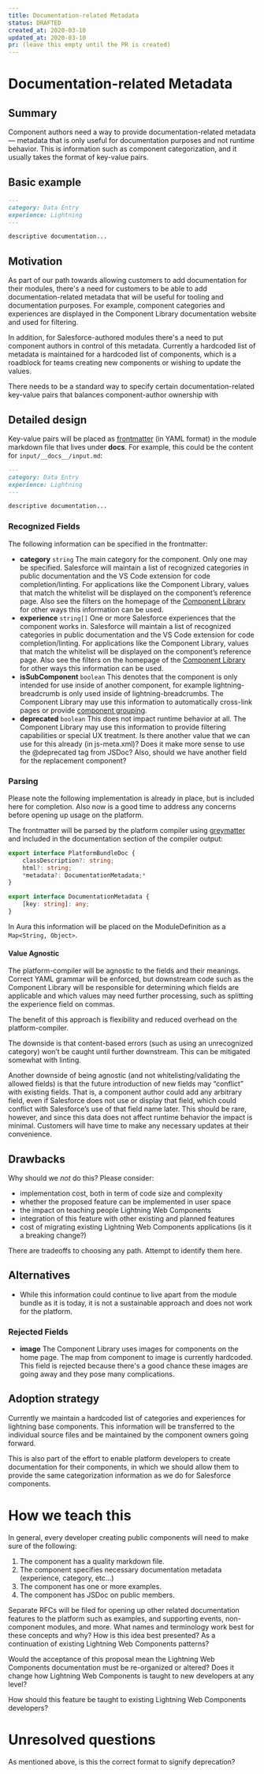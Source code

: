 ```yaml
---
title: Documentation-related Metadata
status: DRAFTED
created_at: 2020-03-10
updated_at: 2020-03-10
pr: (leave this empty until the PR is created)
---
```


# Documentation-related Metadata

## Summary

Component authors need a way to provide documentation-related metadata— metadata that is only useful for documentation purposes and not runtime behavior. This is information such as component categorization, and it usually takes the format of key-value pairs.

## Basic example

```markdown
---
category: Data Entry
experience: Lightning
---

descriptive documentation...
```

## Motivation

As part of our path towards allowing customers to add documentation for their modules, there's a need for customers to be able to add documentation-related metadata that will be useful for tooling and documentation purposes. For example, component categories and experiences are displayed in the Component Library documentation website and used for filtering.

In addition, for Salesforce-authored modules there's a need to put component authors in control of this metadata. Currently a hardcoded list of metadata is maintained for a hardcoded list of components, which is a roadblock for teams creating new components or wishing to update the values.

There needs to be a standard way to specify certain documentation-related key-value pairs that balances component-author ownership with 

## Detailed design

Key-value pairs will be placed as [frontmatter](https://github.com/jonschlinkert/gray-matter#what-does-this-do) (in YAML format) in the module markdown file that lives under __docs__. For example, this could be the content for `input/__docs__/input.md`:

```markdown
---
category: Data Entry
experience: Lightning
---

descriptive documentation...
```

### Recognized Fields

The following information can be specified in the frontmatter:

* __category__  `string`
    The main category for the component. Only one may be specified. Salesforce will maintain a list of recognized categories in public documentation and the VS Code extension for code completion/linting. For applications like the Component Library, values that match the whitelist will be displayed on the component’s reference page. Also see the filters on the homepage of the [Component Library](https://developer.salesforce.com/docs/component-library/overview/components) for other ways this information can be used.
* __experience__  `string[]`
    One or more Salesforce experiences that the component works in. Salesforce will maintain a list of recognized categories in public documentation and the VS Code extension for code completion/linting. For applications like the Component Library, values that match the whitelist will be displayed on the component’s reference page. Also see the filters on the homepage of the [Component Library](https://developer.salesforce.com/docs/component-library/overview/components) for other ways this information can be used.
* __isSubComponent__  `boolean`
    This denotes that the component is only intended for use inside of another component, for example lightning-breadcrumb is only used inside of lightning-breadcrumbs. The Component Library may use this information to automatically cross-link pages or provide [component grouping](https://gus.lightning.force.com/lightning/r/a07B0000006HrUNIA0/view).
* __deprecated__  `boolean`
    This does not impact runtime behavior at all. The Component Library may use this information to provide filtering capabilities or special UX treatment. Is there another value that we can use for this already (in js-meta.xml)? Does it make more sense to use the @deprecated tag from JSDoc? Also, should we have another field for the replacement component?

### Parsing

Please note the following implementation is already in place, but is included here for completion. Also now is a good time to address any concerns before opening up usage on the platform.

The frontmatter will be parsed by the platform compiler using [greymatter](https://github.com/jonschlinkert/gray-matter) and included in the documentation section of the compiler output:

```typescript
export interface PlatformBundleDoc {
    classDescription?: string;
    html?: string;
    *metadata?: DocumentationMetadata;*
}

export interface DocumentationMetadata {
    [key: string]: any;
}
```

In Aura this information will be placed on the ModuleDefinition as a `Map<String, Object>`.

#### Value Agnostic

The platform-compiler will be agnostic to the fields and their meanings. Correct YAML grammar will be enforced, but downstream code such as the Component Library will be responsible for determining which fields are applicable and which values may need further processing, such as splitting the experience field on commas.

The benefit of this approach is flexibility and reduced overhead on the platform-compiler.

The downside is that content-based errors (such as using an unrecognized category) won’t be caught until further downstream. This can be mitigated somewhat with linting.

Another downside of being agnostic (and not whitelisting/validating the allowed fields) is that the future introduction of new fields may “conflict” with existing fields. That is, a component author could add any arbitrary field, even if Salesforce does not use or display that field, which could conflict with Salesforce’s use of that field name later. This should be rare, however, and since this data does not affect runtime behavior the impact is minimal. Customers will have time to make any necessary updates at their convenience.

## Drawbacks


Why should we *not* do this? Please consider:

- implementation cost, both in term of code size and complexity
- whether the proposed feature can be implemented in user space
- the impact on teaching people Lightning Web Components
- integration of this feature with other existing and planned features
- cost of migrating existing Lightning Web Components applications (is it a breaking change?)

There are tradeoffs to choosing any path. Attempt to identify them here.

## Alternatives

- While this information could continue to live apart from the module bundle as it is today, it is not a sustainable approach and does not work for the platform.

### Rejected Fields

* __image__
    The Component Library uses images for components on the home page. The map from component to image is currently hardcoded. This field is rejected because there's a good chance these images are going away and they pose many complications.

## Adoption strategy

Currently we maintain a hardcoded list of categories and experiences for lightning base components. This information will be transferred to the individual source files and be maintained by the component owners going forward. 

This is also part of the effort to enable platform developers to create documentation for their components, in which we should allow them to provide the same categorization information as we do for Salesforce components.

# How we teach this

In general, every developer creating public components will need to make sure of the following:

1. The component has a quality markdown file.
2. The component specifies necessary documentation metadata (experience, category, etc...)
3. The component has one or more examples.
4. The component has JSDoc on public members.

Separate RFCs will be filed for opening up other related documentation features to the platform such as examples, and supporting events, non-component modules, and more.
What names and terminology work best for these concepts and why? How is this
idea best presented? As a continuation of existing Lightning Web Components patterns?

Would the acceptance of this proposal mean the Lightning Web Components documentation must be
re-organized or altered? Does it change how Lightning Web Components is taught to new developers
at any level?

How should this feature be taught to existing Lightning Web Components developers?

# Unresolved questions

As mentioned above, is this the correct format to signify deprecation?